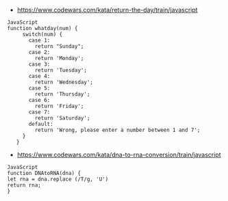 * https://www.codewars.com/kata/return-the-day/train/javascript
```
JavaScript
function whatday(num) { 
     switch(num) {
       case 1:
         return "Sunday";
       case 2:
         return 'Monday';
       case 3:
         return 'Tuesday';
       case 4:
         return 'Wednesday';
       case 5:
         return 'Thursday';
       case 6:
         return 'Friday';
       case 7:
         return 'Saturday';
       default:
         return 'Wrong, please enter a number between 1 and 7';
     }
   }

```
* https://www.codewars.com/kata/dna-to-rna-conversion/train/javascript
```
JavaScript
function DNAtoRNA(dna) {
let rna = dna.replace (/T/g, 'U')
return rna;
}
``` 